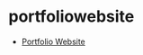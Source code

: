 # portfoliowebsite

- [Portfolio Website](http://evamariagarcia.github.io/portfoliowebsite/index.html) 